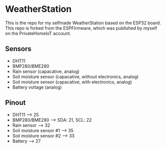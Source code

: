 # WeatherStation
This is the repo for my selfmade WeatherStation based on the ESP32 board. This repo is forked from the ESPFirmware, which was published by myself on the PrivateHomeIoT account.

## Sensors
- DHT11
- BMP280/BME280
- Rain sensor (capacative, analog)
- Soil moisture sensor (capacative, without electronics, analog)
- Soil moisture sensor (capacative, with electronics, analog)
- Battery voltage (analog)

## Pinout
- DHT11 --> 25
- BMP280/BME280 --> SDA: 21, SCL: 22
- Rain sensor --> 32
- Soil moisture sensor #1 --> 35
- Soil moisture sensor #2 --> 33
- Battery --> 27


